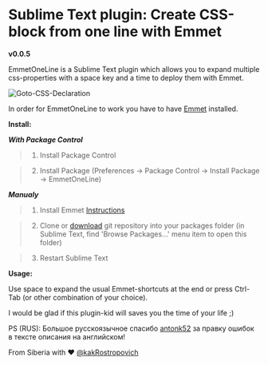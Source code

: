 # Sublime Text plugin: Create CSS-block from one line with Emmet
**v0.0.5**

EmmetOneLine is a Sublime Text plugin which allows you to expand multiple css-properties with a space key and a time to deploy them with Emmet.

![Goto-CSS-Declaration](https://raw.githubusercontent.com/kakRostropovich/EmmetOneLine/master/illustration.gif)

In order for EmmetOneLine to work you have to have [Emmet](https://github.com/sergeche/emmet-sublime) installed.

**Install:**

***With Package Control***

> 1. Install Package Control

> 2. Install Package (Preferences -> Package Control -> Install Package -> EmmetOneLine)

***Manualy***

> 1. Install Emmet [Instructions](https://github.com/sergeche/emmet-sublime#how-to-install)

> 2. Clone or [download](https://github.com/kakRostropovich/EmmetOneLine/archive/master.zip) git repository into your packages folder (in Sublime Text, find 'Browse Packages...' menu item to open this folder)

> 3. Restart Sublime Text

**Usage:**

Use space to expand the usual Emmet-shortcuts at the end or press Ctrl-Tab (or other combination of your choice).

I would be glad if this plugin-kid will saves you the time of your life ;)

PS (RUS): Большое русскоязычное спасибо [antonk52](https://github.com/antonk52) за правку ошибок в тексте описания на английском!

From Siberia with ♥
[@kakRostropovich](https://twitter.com/kakrostropovich)
